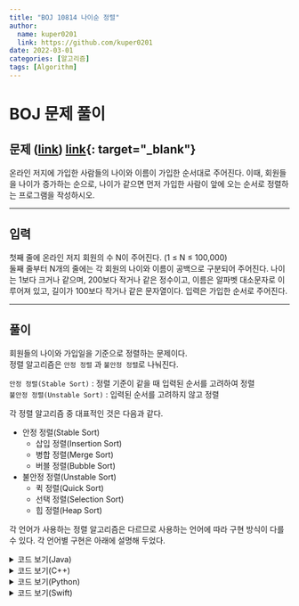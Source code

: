 ```yaml
---
title: "BOJ 10814 나이순 정렬"
author:
  name: kuper0201
  link: https://github.com/kuper0201
date: 2022-03-01
categories: [알고리즘]
tags: [Algorithm]
---
```


# BOJ 문제 풀이

문제 (<a href="https://boj.kr/10814" target="_blank">link</a>)
[link](https://boj.kr/10814){: target="_blank"}
---

온라인 저지에 가입한 사람들의 나이와 이름이 가입한 순서대로 주어진다. 이때, 회원들을 나이가 증가하는 순으로, 나이가 같으면 먼저 가입한 사람이 앞에 오는 순서로 정렬하는 프로그램을 작성하시오.

---

입력
---

첫째 줄에 온라인 저지 회원의 수 N이 주어진다. (1 ≤ N ≤ 100,000) <br/>
둘째 줄부터 N개의 줄에는 각 회원의 나이와 이름이 공백으로 구분되어 주어진다. 나이는 1보다 크거나 같으며, 200보다 작거나 같은 정수이고, 이름은 알파벳 대소문자로 이루어져 있고, 길이가 100보다 작거나 같은 문자열이다. 입력은 가입한 순서로 주어진다.

---

풀이
---

회원들의 나이와 가입일을 기준으로 정렬하는 문제이다. <br/>
정렬 알고리즘은 `안정 정렬` 과 `불안정 정렬`로 나눠진다.

`안정 정렬(Stable Sort)` : 정렬 기준이 같을 때 입력된 순서를 고려하여 정렬 <br/>
`불안정 정렬(Unstable Sort)` : 입력된 순서를 고려하지 않고 정렬 <br/>

각 정렬 알고리즘 중 대표적인 것은 다음과 같다.

* 안정 정렬(Stable Sort)
	* 삽입 정렬(Insertion Sort)
	* 병합 정렬(Merge Sort)
	* 버블 정렬(Bubble Sort)
* 불안정 정렬(Unstable Sort)
	* 퀵 정렬(Quick Sort)
	* 선택 정렬(Selection Sort)
	* 힙 정렬(Heap Sort)

각 언어가 사용하는 정렬 알고리즘은 다르므로 사용하는 언어에 따라 구현 방식이 다를수 있다.
각 언어별 구현은 아래에 설명해 두었다.

<details markdown="1">
<summary>코드 보기(Java)</summary>

```java
import java.io.*;
import java.util.*;

public class Main {
    public static void main(String[] args) throws IOException {
        BufferedReader br = new BufferedReader(new InputStreamReader(System.in));

        int n = Integer.parseInt(br.readLine());
        ArrayList<Member> members = new ArrayList<>();

        for(int i = 0; i < n; i++) {
            String member = br.readLine();

            int age = Integer.parseInt(member.split(" ")[0]);
            String name = member.split(" ")[1];

            members.add(new Member(age, name));
        }

        Collections.sort(members);

        for(int i = 0; i < members.size(); i++)
            System.out.println(members.get(i).age +" " +members.get(i).name);
    }
}

class Member implements Comparable<Member> {
    int age;
    String name;

    public Member(int age, String name) {
        this.age = age;
        this.name = name;
    }

    @Override
    public int compareTo(Member o) {
        if(this.age != o.age) return this.age - o.age;
        else return 0;
    }
}
```

<p>
<a href="https://docs.oracle.com/javase/7/docs/api/java/util/Collections.html#sort(java.util.List)" target="_blank">Java Docs</a>
를 확인해 보면 자바의 Collections.sort() 함수는 안정 정렬인 팀 정렬(Tim Sort)을 사용한다. <br/>
따라서 나이가 다를 때만 비교값을 반환해주면 정렬이 완료된다.
</p>

</details>

<details markdown="1">
<summary>코드 보기(C++)</summary>

```cpp

#include <iostream>
#include <vector>
#include <string>
#include <algorithm>

using namespace std;

bool cmp(pair<int, string> p1, pair<int, string> p2) {
    return p1.first < p2.first;
}

int main(int argc, const char * argv[]) {
    int n; cin >> n;
    
    vector<pair<int, string>> members;
    pair<int, string> member;
    
    for(int i = 0; i < n; i++) {
        cin >> member.first >> member.second;
        members.push_back(member);
    }
    
    stable_sort(members.begin(), members.end(), cmp);
    
    for(int i = 0; i < n; i++) {
        cout << members[i].first << " " << members[i].second << '\n';
    }
}

```

C++의 기본 sort() 함수는 불안정 정렬인 퀵 정렬(Quick Sort)을 사용하고 있다. <br/>
하지만 안정 정렬인 병합 정렬(Merge Sort)을 사용한 stable_sort() 함수를 따로 제공해 준다.<br/>
stable_sort() 함수를 이용하여 정렬을 완료한다.
</details>


<details markdown="1">
<summary>코드 보기(Python)</summary>

```python

def main():
    n = int(input())
    members = list()

    for i in range(n):
        member = input().split()
        age = int(member[0])
        name = member[1]
        members.append((age, name))

    members.sort(key = lambda age : age[0])

    for i in members:
        print(i[0], i[1])
        
if __name__ == "__main__":
    main()

```

<p>
<a href="https://docs.python.org/3/library/stdtypes.html#list.sort" target="_blank">Python 문서</a>
에 의하면 어떤 정렬 알고리즘을 사용하는지는 나와있지 않지만 <br/>
Python의 sort() 함수는 안정 정렬이라고 한다. <br/>
따라서 나이 기준으로 정렬 해 주면 정렬이 완료된다.
</p>

</details>

<details markdown="1">
<summary>코드 보기(Swift)</summary>

```cpp

import Foundation

struct Member {
    var age: Int
    var name: String
}

func main() {
    let n = Int(readLine()!)!
    
    var members = Array<Member>()
    
    for i in 0..<n {
        var member = (readLine()?.split(separator: " "))!
        
        if let age: Int = Int(member[0]) {
            members.append(Member(age: age, name: String(member[1])))
        }
    }
    
    members.sort { first, second in
        return first.age < second.age
    }
    
    for i in 0..<n {
        print(members[i].age, members[i].name)
    }
}

main()

```

Swift의 sort() 함수는 팀 정렬(Tim Sort)을 이용하므로 안정 정렬이다.(Swift 5 부터 안정 정렬이라고 한다.) <br/>
따라서 나이 기준으로만 정렬 해 주면 정렬이 완료된다는 것을 알 수 있다.
</details>
